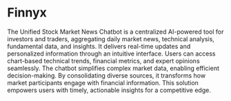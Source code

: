 # Finnyx
The Unified Stock Market News Chatbot is a centralized AI-powered tool for investors and traders, aggregating daily market news, technical analysis, fundamental data, and insights. It delivers real-time updates and personalized information through an intuitive interface. Users can access chart-based technical trends, financial metrics, and expert opinions seamlessly. The chatbot simplifies complex market data, enabling efficient decision-making. By consolidating diverse sources, it transforms how market participants engage with financial information. This solution empowers users with timely, actionable insights for a competitive edge.
